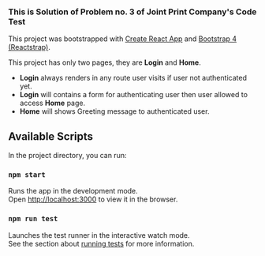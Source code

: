 ### This is Solution of Problem no. 3 of Joint Print Company's Code Test

This project was bootstrapped with [Create React App](https://github.com/facebook/create-react-app) and [Bootstrap 4 (Reactstrap)](https://reactstrap.github.io/).

This project has only two pages, they are **Login** and **Home**.
- **Login** always renders in any route user visits if user not authenticated yet.
- **Login** will contains a form for authenticating user then user allowed to access **Home** page.
- **Home** will shows Greeting message to authenticated user.

## Available Scripts

In the project directory, you can run:

### `npm start`

Runs the app in the development mode.<br />
Open [http://localhost:3000](http://localhost:3000) to view it in the browser.

### `npm run test`

Launches the test runner in the interactive watch mode.<br />
See the section about [running tests](https://facebook.github.io/create-react-app/docs/running-tests) for more information.
